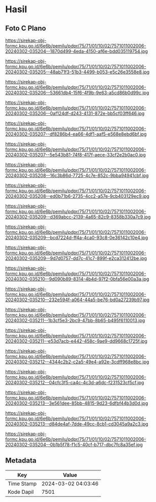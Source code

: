 # Hasil

## Foto C Plano

https://sirekap-obj-formc.kpu.go.id/6e6b/pemilu/pdpr/75/71/01/10/02/7571011002006-20240302-035204--1870d499-4eda-4150-af6e-bdd035119754.jpg

https://sirekap-obj-formc.kpu.go.id/6e6b/pemilu/pdpr/75/71/01/10/02/7571011002006-20240302-035205--48ab71f3-51b3-4499-b053-e5c26e3558e8.jpg

https://sirekap-obj-formc.kpu.go.id/6e6b/pemilu/pdpr/75/71/01/10/02/7571011002006-20240302-035206--53661db4-15f6-4f9b-9e63-a5cd86b0d99c.jpg

https://sirekap-obj-formc.kpu.go.id/6e6b/pemilu/pdpr/75/71/01/10/02/7571011002006-20240302-035206--0af124df-d243-4131-872e-bb5cf03ff646.jpg

https://sirekap-obj-formc.kpu.go.id/6e6b/pemilu/pdpr/75/71/01/10/02/7571011002006-20240302-035207--df8286b4-ea66-4df1-aaf5-e568e8ebd6bf.jpg

https://sirekap-obj-formc.kpu.go.id/6e6b/pemilu/pdpr/75/71/01/10/02/7571011002006-20240302-035207--5e543b81-74f8-417f-aece-33cf2e2b0ac0.jpg

https://sirekap-obj-formc.kpu.go.id/6e6b/pemilu/pdpr/75/71/01/10/02/7571011002006-20240302-035208--16c3b86d-7725-4c7e-852c-9bba94941cbf.jpg

https://sirekap-obj-formc.kpu.go.id/6e6b/pemilu/pdpr/75/71/01/10/02/7571011002006-20240302-035208--ed0b71b6-2735-4cc2-a57e-9cb403129ec9.jpg

https://sirekap-obj-formc.kpu.go.id/6e6b/pemilu/pdpr/75/71/01/10/02/7571011002006-20240302-035209--d369abcc-2139-4a65-82c9-8358b330a7c9.jpg

https://sirekap-obj-formc.kpu.go.id/6e6b/pemilu/pdpr/75/71/01/10/02/7571011002006-20240302-035209--bcd7224d-ff4a-4ca0-93c8-0e36142c10e4.jpg

https://sirekap-obj-formc.kpu.go.id/6e6b/pemilu/pdpr/75/71/01/10/02/7571011002006-20240302-035209--9d7d0757-dd7c-41c7-899f-e2ca312412be.jpg

https://sirekap-obj-formc.kpu.go.id/6e6b/pemilu/pdpr/75/71/01/10/02/7571011002006-20240302-035210--9d090b89-8314-4b4d-97f2-0bfa56e00a3a.jpg

https://sirekap-obj-formc.kpu.go.id/6e6b/pemilu/pdpr/75/71/01/10/02/7571011002006-20240302-035210--232e594f-a064-44a5-be76-bd0a27239b97.jpg

https://sirekap-obj-formc.kpu.go.id/6e6b/pemilu/pdpr/75/71/01/10/02/7571011002006-20240302-035211--1b3cf5e3-2bc9-47bb-8b65-b495f6110013.jpg

https://sirekap-obj-formc.kpu.go.id/6e6b/pemilu/pdpr/75/71/01/10/02/7571011002006-20240302-035211--e53d7acb-e442-458c-9ae9-dd9668c1725f.jpg

https://sirekap-obj-formc.kpu.go.id/6e6b/pemilu/pdpr/75/71/01/10/02/7571011002006-20240302-035212--4344c2b2-c2a5-49e4-a92e-3cdff968e8bc.jpg

https://sirekap-obj-formc.kpu.go.id/6e6b/pemilu/pdpr/75/71/01/10/02/7571011002006-20240302-035212--04cfc3f5-ca4c-4c3d-a6dc-f231523cf5cf.jpg

https://sirekap-obj-formc.kpu.go.id/6e6b/pemilu/pdpr/75/71/01/10/02/7571011002006-20240302-035213--3e561dee-85bb-4815-9d23-6dfbf44b3d0d.jpg

https://sirekap-obj-formc.kpu.go.id/6e6b/pemilu/pdpr/75/71/01/10/02/7571011002006-20240302-035213--d84de4af-7dde-49cc-8cb1-cd3045a9a2c3.jpg

https://sirekap-obj-formc.kpu.go.id/6e6b/pemilu/pdpr/75/71/01/10/02/7571011002006-20240302-035204--0b1b5f78-f1c5-40cf-b717-dbc7fc8a35ef.jpg


## Metadata

| Key        | Value               |
| ---------- | ------------------- |
| Time Stamp | 2024-03-02 04:03:46 |
| Kode Dapil | 7501                |



